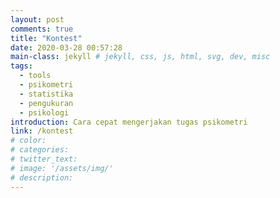 ```yaml
---
layout: post
comments: true
title: "Kontest"
date: 2020-03-28 00:57:28
main-class: jekyll # jekyll, css, js, html, svg, dev, misc
tags:
  - tools
  - psikometri
  - statistika
  - pengukuran
  - psikologi
introduction: Cara cepat mengerjakan tugas psikometri
link: /kontest
# color:
# categories:
# twitter_text:
# image: '/assets/img/'
# description:
---
```

